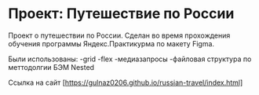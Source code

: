 # Проект: Путешествие по России

Проект о путешествии по России.
Сделан во время прохождения обучения программы Яндекс.Практикурма по макету Figma.

Были использованы:
-grid
-flex
-медиазапросы
-файловая структура по меттодолгии БЭМ Nested

Cсылка на сайт [https://gulnaz0206.github.io/russian-travel/index.html]

